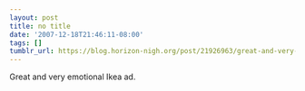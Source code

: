 ```yaml
---
layout: post
title: no title
date: '2007-12-18T21:46:11-08:00'
tags: []
tumblr_url: https://blog.horizon-nigh.org/post/21926963/great-and-very-emotional-ikea-ad
---
```

Great and very emotional Ikea ad.

